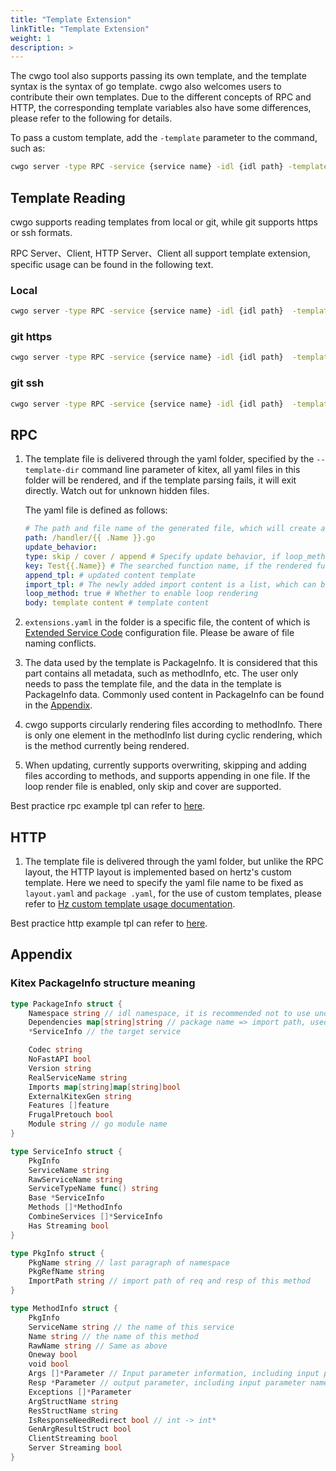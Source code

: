 ```yaml
---
title: "Template Extension"
linkTitle: "Template Extension"
weight: 1
description: >
---
```


The cwgo tool also supports passing its own template, and the template syntax is the syntax of go template. cwgo also welcomes users to contribute their own templates. Due to the different concepts of RPC and HTTP, the corresponding template variables also have some differences, please refer to the following for details.

To pass a custom template, add the `-template` parameter to the command, such as:

```sh
cwgo server -type RPC -service {service name} -idl {idl path} -template {tpl path}
```

## Template Reading

cwgo supports reading templates from local or git, while git supports https or ssh formats.

RPC Server、Client, HTTP Server、Client all support template extension, specific usage can be found in the following text.

### Local

```sh
cwgo server -type RPC -service {service name} -idl {idl path}  -template {local tpl path}
```

### git https

```sh
cwgo server -type RPC -service {service name} -idl {idl path}  -template https://github.com/***/cwgo_template.git
```

### git ssh

```sh
cwgo server -type RPC -service {service name} -idl {idl path}  -template git@github.com:***/cwgo_template.git
```

## RPC

1. The template file is delivered through the yaml folder, specified by the `--template-dir` command line parameter of kitex, all yaml files in this folder will be rendered, and if the template parsing fails, it will exit directly. Watch out for unknown hidden files.

   The yaml file is defined as follows:

   ```yaml
   # The path and file name of the generated file, which will create a folder in the root directory of the project, and generate a main.go file in the folder, which supports template rendering syntax
   path: /handler/{{ .Name }}.go
   update_behavior:
   type: skip / cover / append # Specify update behavior, if loop_method is true, append is not supported. The default is skip
   key: Test{{.Name}} # The searched function name, if the rendered function name exists, it is considered that the method does not need to be appended
   append_tpl: # updated content template
   import_tpl: # The newly added import content is a list, which can be rendered by template
   loop_method: true # Whether to enable loop rendering
   body: template content # template content
   ```

2. `extensions.yaml` in the folder is a specific file, the content of which is [Extended Service Code](/docs/kitex/tutorials/code-gen/template_extension/) configuration file. Please be aware of file naming conflicts.

3. The data used by the template is PackageInfo. It is considered that this part contains all metadata, such as methodInfo, etc. The user only needs to pass the template file, and the data in the template is PackageInfo data. Commonly used content in PackageInfo can be found in the [Appendix](#appendix).

4. cwgo supports circularly rendering files according to methodInfo. There is only one element in the methodInfo list during cyclic rendering, which is the method currently being rendered.

5. When updating, currently supports overwriting, skipping and adding files according to methods, and supports appending in one file. If the loop render file is enabled, only skip and cover are supported.

Best practice rpc example tpl can refer to [here](https://github.com/cloudwego/cwgo/tree/main/tpl/kitex/server/standard).

## HTTP

1. The template file is delivered through the yaml folder, but unlike the RPC layout, the HTTP layout is implemented based on hertz's custom template. Here we need to specify the yaml file name to be fixed as `layout.yaml` and `package .yaml`, for the use of custom templates, please refer to [Hz custom template usage documentation](/docs/hertz/tutorials/toolkit/more-feature/template/).

Best practice http example tpl can refer to [here](https://github.com/cloudwego/cwgo/tree/main/tpl/hertz/standard).

## Appendix

### Kitex PackageInfo structure meaning

```go
type PackageInfo struct {
    Namespace string // idl namespace, it is recommended not to use under pb
    Dependencies map[string]string // package name => import path, used for searching imports
    *ServiceInfo // the target service

    Codec string
    NoFastAPI bool
    Version string
    RealServiceName string
    Imports map[string]map[string]bool
    ExternalKitexGen string
    Features []feature
    FrugalPretouch bool
    Module string // go module name
}

type ServiceInfo struct {
    PkgInfo
    ServiceName string
    RawServiceName string
    ServiceTypeName func() string
    Base *ServiceInfo
    Methods []*MethodInfo
    CombineServices []*ServiceInfo
    Has Streaming bool
}

type PkgInfo struct {
    PkgName string // last paragraph of namespace
    PkgRefName string
    ImportPath string // import path of req and resp of this method
}

type MethodInfo struct {
    PkgInfo
    ServiceName string // the name of this service
    Name string // the name of this method
    RawName string // Same as above
    Oneway bool
    void bool
    Args []*Parameter // Input parameter information, including input parameter name, import path, type
    Resp *Parameter // output parameter, including input parameter name, import path, type
    Exceptions []*Parameter
    ArgStructName string
    ResStructName string
    IsResponseNeedRedirect bool // int -> int*
    GenArgResultStruct bool
    ClientStreaming bool
    Server Streaming bool
}
```
